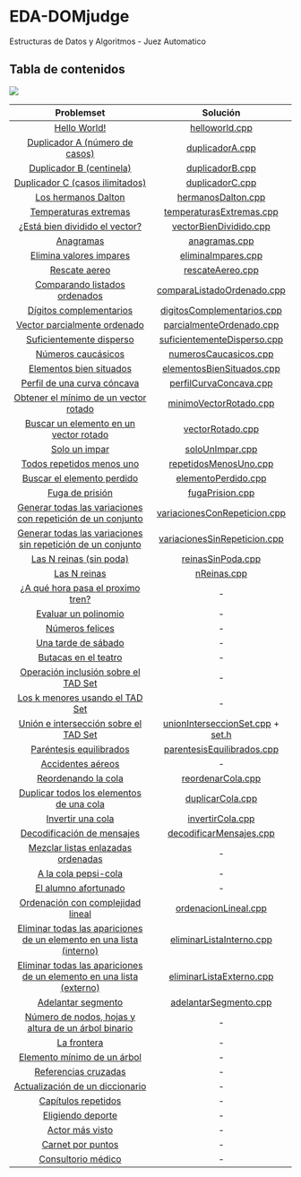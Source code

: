# EDA-DOMjudge

Estructuras de Datos y Algoritmos - Juez Automatico

## Tabla de contenidos

[comment]: <> (37/65 + 1 tad -> 3700/65 = 57)
![](https://progress-bar.dev/57/?scale=100&title=&width=740&suffix=%)

| Problemset | Solución |
|:--:|:--:|
[Hello World!](Problemset/0-1-HelloWorld.pdf)|[helloworld.cpp](Soluciones/0-1-helloworld.cpp)|
[Duplicador A (número de casos)](Problemset/0-2-DuplicadorA.pdf)|[duplicadorA.cpp](Soluciones/0-2-duplicadora.cpp)|
[Duplicador B (centinela)](Problemset/0-3-DuplicadorB.pdf)|[duplicadorB.cpp](Soluciones/0-3-duplicadorb.cpp)|
[Duplicador C (casos ilimitados)](Problemset/0-4-DuplicadorC.pdf)|[duplicadorC.cpp](Soluciones/0-4-duplicadorc.cpp)|
[Los hermanos Dalton](Problemset/1-1-Dalton.pdf)|[hermanosDalton.cpp](Soluciones/1-1-dalton.cpp)|
[Temperaturas extremas](Problemset/1-2-TemperaturasExtremas.pdf)|[temperaturasExtremas.cpp](Soluciones/1-2-temperaturasextremas.cpp)|
[¿Está bien dividido el vector?](Problemset/1-3-VectorBienDividido.pdf)|[vectorBienDividido.cpp](Soluciones/1-3-vectorbiendividido.cpp)|
[Anagramas](Problemset/1-4-Anagramas.pdf)|[anagramas.cpp](Soluciones/1-4-anagramas.cpp)|
[Elimina valores impares](Problemset/1-5-EliminarImpares.pdf)|[eliminaImpares.cpp](Soluciones/1-5-eliminaimpares.cpp)|
[Rescate aereo](Problemset/1-6-RescateAereo.pdf)|[rescateAereo.cpp](Soluciones/1-6-rescateaereo.cpp)|
[Comparando listados ordenados](Problemset/1-7-ComparaListadoOrdenado.pdf)|[comparaListadoOrdenado.cpp](Soluciones/1-7-comparalistadoordenado.cpp)|
[Dígitos complementarios](Problemset/2-01-DigitosComplementarios.pdf)|[digitosComplementarios.cpp](Soluciones/2-01-digitoscomplementarios.cpp)|
[Vector parcialmente ordenado](Problemset/2-02-ParcialmenteOrdenado.pdf)|[parcialmenteOrdenado.cpp](Soluciones/2-02-vectorparcialmenteordenado.cpp)|
[Suficientemente disperso](Problemset/2-03-SuficientementeDisperso.pdf)|[suficientementeDisperso.cpp](Soluciones/2-03-suficientementedisperso.cpp)|
[Números caucásicos](Problemset/2-04-Caucasicos.pdf)| [numerosCaucasicos.cpp](Soluciones/2-04-numeroscaucasicos.cpp) |
[Elementos bien situados](Problemset/2-05-ElementosBienSituados.pdf)| [elementosBienSituados.cpp](Soluciones/2-05-elementosbiensituados.cpp) |
[Perfil de una curva cóncava](Problemset/2-06-CurvaConcava.pdf)| [perfilCurvaConcava.cpp](Soluciones/2-06-perfilcurvaconcava.cpp) |
[Obtener el mínimo de un vector rotado](Problemset/2-07-MinimoVectorRotado.pdf)| [minimoVectorRotado.cpp](Soluciones/2-07-minimovectorrotado.cpp) |
[Buscar un elemento en un vector rotado](Problemset/2-08-ElementoVectorRotado.pdf)| [vectorRotado.cpp](Soluciones/2-08-elementovectorrotado.cpp) |
[Solo un impar](Problemset/2-09-SoloUnImpar.pdf)| [soloUnImpar.cpp](Soluciones/2-09-solounimpar.cpp) |
[Todos repetidos menos uno](Problemset/2-10-RepetidosMenoUno.pdf)| [repetidosMenosUno.cpp](Soluciones/2-10-repetidosmenosuno.cpp) |
[Buscar el elemento perdido](Problemset/2-11-ElementoPerdido.pdf)| [elementoPerdido.cpp](Soluciones/2-11-elementoperdido.cpp) |
[Fuga de prisión](Problemset/2-12-FugaDePrision.pdf)| [fugaPrision.cpp](Soluciones/2-12-fugaprision.cpp) |
[Generar todas las variaciones con repetición de un conjunto](Problemset/3-01-VariacionesConRepeticion.pdf)| [variacionesConRepeticion.cpp](Soluciones/3-01-variacionesconrepeticion.cpp) |
[Generar todas las variaciones sin repetición de un conjunto](Problemset/3-02-VariacionesSinRepeticion.pdf)| [variacionesSinRepeticion.cpp](Soluciones/3-02-variacionessinrepeticion.cpp) |
[Las N reinas (sin poda)](Problemset/3-03-ReinasSinPoda.pdf)| [reinasSinPoda.cpp](Soluciones/3-03-reinassinpoda.cpp) |
[Las N reinas](Problemset/3-04-Nreinas.pdf)| [nReinas.cpp](Soluciones/3-04-nreinas.cpp) |
[¿A qué hora pasa el proximo tren?](Problemset/4-1-ProximoTren.pdf)| - |
[Evaluar un polinomio](Problemset/4-2-EvaluarPolinomio.pdf)| - |
[Números felices](Problemset/4-3-NumerosFelices.pdf)| - |
[Una tarde de sábado](Problemset/4-4-TardeSabado.pdf)| - |
[Butacas en el teatro](Problemset/4-5-ButacasTeatro.pdf)| - |
[Operación inclusión sobre el TAD Set](Problemset/4-6-InclusionTADSet.pdf)| - |
[Los k menores usando el TAD Set](Problemset/4-7-kMenores.pdf)| - |
[Unión e intersección sobre el TAD Set](Problemset/4-8-UnionIntersecTADSet.pdf)| [unionInterseccionSet.cpp](Soluciones/4-8-unioninterseccionset.cpp) + [set.h](Soluciones/4-8-Set.h) |
[Paréntesis equilibrados](Problemset/5-01-ParentesisEquilibrados.pdf)| [parentesisEquilibrados.cpp](Soluciones/5-01-parentesisequilibrados.cpp) |
[Accidentes aéreos](Problemset/5-02-AccidentesAereos.pdf)| - |
[Reordenando la cola](Problemset/5-03-ReordenarCola.pdf)| [reordenarCola.cpp](Soluciones/5-03-reordenarcola.cpp) |
[Duplicar todos los elementos de una cola](Problemset/5-04-DuplicarCola.pdf)| [duplicarCola.cpp](Soluciones/5-04-duplicarcola.cpp) |
[Invertir una cola](Problemset/5-05-InvertirCola.pdf)| [invertirCola.cpp](Soluciones/5-05-invertircola.cpp) |
[Decodificación de mensajes](Problemset/5-06-DecodificarMensajes.pdf)| [decodificarMensajes.cpp](Soluciones/5-06-decodificarmensajes.cpp) |
[Mezclar listas enlazadas ordenadas](Problemset/5-07-MezclarListas.pdf)| - |
[A la cola pepsi-cola](Problemset/5-08-PepsiCola.pdf)| - |
[El alumno afortunado](Problemset/5-09-AlumnoAfortunado.pdf)| - |
[Ordenación con complejidad lineal](Problemset/5-10-OrdenacionLineal.pdf)| [ordenacionLineal.cpp](Soluciones/5-10-ordenacionlineal.cpp) |
[Eliminar todas las apariciones de un elemento en una lista (interno)](Problemset/5-11-EliminarListaInterno.pdf)| [eliminarListaInterno.cpp](Soluciones/5-11-eliminarlistainterno.cpp) |
[Eliminar todas las apariciones de un elemento en una lista (externo)](Problemset/5-12-EliminarListaExterno.pdf)| [eliminarListaExterno.cpp](Soluciones/5-12-eliminarlistaexterno.cpp) |
[Adelantar segmento](Problemset/5-13-AdelantarSegmento.pdf)| [adelantarSegmento.cpp](Soluciones/5-13-adelantarsegmento.cpp) |
[Número de nodos, hojas y altura de un árbol binario](Problemset/6-01-NodosHojasAltura.pdf)| - |
[La frontera](Problemset/6-02-Frontera.pdf)| - |
[Elemento mínimo de un árbol](Problemset/6-03-MinimoArbol.pdf)| - |
[Referencias cruzadas](Problemset/7-1-ReferenciasCruzadas.pdf)| - |
[Actualización de un diccionario](Problemset/7-2-Diccionario.pdf)| - |
[Capítulos repetidos](Problemset/7-3-CapitulosRepetidos.pdf)| - |
[Eligiendo deporte](Problemset/7-4-EligiendoDeporte.pdf)| - |
[Actor más visto](Problemset/7-5-ActorMasVisto.pdf)| - |
[Carnet por puntos](Problemset/8-1-CarnetPorPuntos.pdf)| - |
[Consultorio médico](Problemset/8-2-ConsultorioMedico.pdf)| - |

